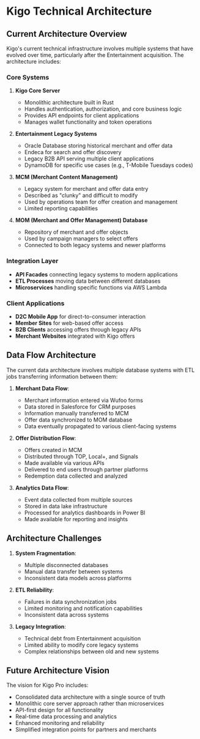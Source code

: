 # Kigo Technical Architecture

## Current Architecture Overview

Kigo's current technical infrastructure involves multiple systems that have evolved over time, particularly after the Entertainment acquisition. The architecture includes:

### Core Systems

1. **Kigo Core Server**
   - Monolithic architecture built in Rust
   - Handles authentication, authorization, and core business logic
   - Provides API endpoints for client applications
   - Manages wallet functionality and token operations

2. **Entertainment Legacy Systems**
   - Oracle Database storing historical merchant and offer data
   - Endeca for search and offer discovery
   - Legacy B2B API serving multiple client applications
   - DynamoDB for specific use cases (e.g., T-Mobile Tuesdays codes)

3. **MCM (Merchant Content Management)**
   - Legacy system for merchant and offer data entry
   - Described as "clunky" and difficult to modify
   - Used by operations team for offer creation and management
   - Limited reporting capabilities

4. **MOM (Merchant and Offer Management) Database**
   - Repository of merchant and offer objects
   - Used by campaign managers to select offers
   - Connected to both legacy systems and newer platforms

### Integration Layer

- **API Facades** connecting legacy systems to modern applications
- **ETL Processes** moving data between different databases
- **Microservices** handling specific functions via AWS Lambda

### Client Applications

- **D2C Mobile App** for direct-to-consumer interaction
- **Member Sites** for web-based offer access
- **B2B Clients** accessing offers through legacy APIs
- **Merchant Websites** integrated with Kigo offers

## Data Flow Architecture

The current data architecture involves multiple database systems with ETL jobs transferring information between them:

1. **Merchant Data Flow**:
   - Merchant information entered via Wufoo forms
   - Data stored in Salesforce for CRM purposes
   - Information manually transferred to MCM
   - Offer data synchronized to MOM database
   - Data eventually propagated to various client-facing systems

2. **Offer Distribution Flow**:
   - Offers created in MCM
   - Distributed through TOP, Local+, and Signals
   - Made available via various APIs
   - Delivered to end users through partner platforms
   - Redemption data collected and analyzed

3. **Analytics Data Flow**:
   - Event data collected from multiple sources
   - Stored in data lake infrastructure
   - Processed for analytics dashboards in Power BI
   - Made available for reporting and insights

## Architecture Challenges

1. **System Fragmentation**:
   - Multiple disconnected databases
   - Manual data transfer between systems
   - Inconsistent data models across platforms

2. **ETL Reliability**:
   - Failures in data synchronization jobs
   - Limited monitoring and notification capabilities
   - Inconsistent data across systems

3. **Legacy Integration**:
   - Technical debt from Entertainment acquisition
   - Limited ability to modify core legacy systems
   - Complex relationships between old and new systems

## Future Architecture Vision

The vision for Kigo Pro includes:
- Consolidated data architecture with a single source of truth
- Monolithic core server approach rather than microservices
- API-first design for all functionality
- Real-time data processing and analytics
- Enhanced monitoring and reliability
- Simplified integration points for partners and merchants